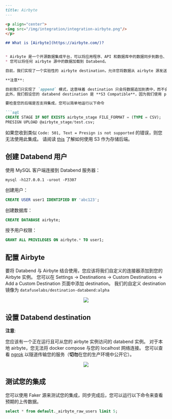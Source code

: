 ```md
---
title: Airbyte
---

<p align="center">
<img src="/img/integration/integration-airbyte.png"/>
</p>

## What is [Airbyte](https://airbyte.com/)?


* Airbyte 是一个开源数据集成平台，可以将应用程序、API 和数据库中的数据同步到数仓、数据湖和数据库。
* 您可以将任何 airbyte 源中的数据加载到 Databend。

目前，我们实现了一个实验性的 airbyte destination，允许您将数据从 airbyte 源发送到 databend

**注意**: 

目前我们只实现了 `append` 模式，这意味着 destination 只会将数据追加到表中，而不会覆盖、更新或删除任何数据。
此外，我们假设您的 databend destination 是 **S3 Compatible**，因为我们使用 presign 将数据从 databend Stage 复制到表。

要检查您的后端是否支持集成，您可以简单地运行以下命令

```sql
CREATE STAGE IF NOT EXISTS airbyte_stage FILE_FORMAT = (TYPE = CSV);
PRESIGN UPLOAD @airbyte_stage/test.csv;
```

如果您收到类似 `Code: 501, Text = Presign is not supported` 的错误，则您无法使用此集成。
请阅读 [this](../../10-deploy/01-deploy/01-non-production/00-deploying-local.md) 了解如何使用 S3 作为存储后端。

## 创建 Databend 用户

使用 MySQL 客户端连接到 Databend 服务器：
```shell
mysql -h127.0.0.1 -uroot -P3307 
```

创建用户：
```sql
CREATE USER user1 IDENTIFIED BY 'abc123';
```

创建数据库：
```sql
CREATE DATABASE airbyte;
```

授予用户权限：
```sql
GRANT ALL PRIVILEGES ON airbyte.* TO user1;
```

## 配置 Airbyte

要将 Databend 与 Airbyte 结合使用，您应该将我们自定义的连接器添加到您的 Airbyte 实例。
您可以在 Settings -> Destinations -> Custom Destinations -> Add a Custom Destination 页面中添加 destination。
我们的自定义 destination 镜像为 `datafuselabs/destination-databend:alpha`
<p align="center">
<img src="/img/integration/integration-airbyte-plugins.png"/>
</p>

## 设置 Databend destination
**注意**: 

您应该有一个正在运行且可从您的 airbyte 实例访问的 databend 实例。
对于本地 airbyte，您无法将 docker compose 与您的 localhost 网络连接。
您可以查看 [ngrok](https://ngrok.com/) 以隧道传输您的服务（**切勿**在您的生产环境中公开它）。

<p align="center">
<img src="/img/integration/integration-airbyte-destinations.png"/>
</p>

## 测试您的集成
您可以使用 Faker 源来测试您的集成，同步完成后，您可以运行以下命令来查看预期的上传数据。

```sql
select * from default._airbyte_raw_users limit 5;
```
